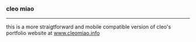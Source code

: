 ### cleo miao

***

this is a more straigtforward and mobile compatible version of cleo's portfolio website at www.cleomiao.info